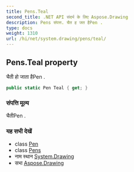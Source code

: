 ```yaml
---
title: Pens.Teal
second_title: .NET API संदर्भ के लिए Aspose.Drawing
description: Pens संपत्त. चैत ह जत हैPen .
type: docs
weight: 1310
url: /hi/net/system.drawing/pens/teal/
---
```

## Pens.Teal property

चैती हो जाता हैPen .

```csharp
public static Pen Teal { get; }
```

### संपत्ति मूल्य

चैतीPen .

### यह सभी देखें

* class [Pen](../../pen/)
* class [Pens](../)
* नाम स्थान [System.Drawing](../../pens/)
* सभा [Aspose.Drawing](../../../)


